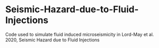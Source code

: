 # Seismic-Hazard-due-to-Fluid-Injections
 Code used to simulate fluid induced microseismicity in Lord-May et al. 2020, Seismic Hazard due to Fluid Injections
